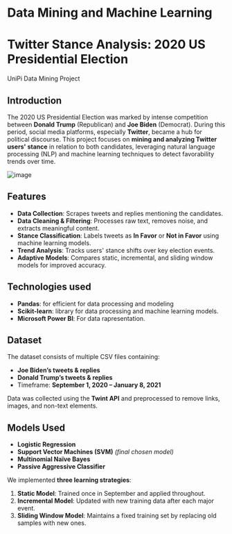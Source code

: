 # Data Mining and Machine Learning 
# Twitter Stance Analysis: 2020 US Presidential Election

UniPi Data Mining Project

## Introduction

The 2020 US Presidential Election was marked by intense competition between **Donald Trump** (Republican) and **Joe Biden** (Democrat). During this period, social media platforms, especially **Twitter**, became a hub for political discourse. This project focuses on **mining and analyzing Twitter users' stance** in relation to both candidates, leveraging natural language processing (NLP) and machine learning techniques to detect favorability trends over time.

![image](https://github.com/user-attachments/assets/c30b687c-00f6-4608-b17f-b9919c0bdd9e)

## Features

- **Data Collection**: Scrapes tweets and replies mentioning the candidates.
- **Data Cleaning & Filtering**: Processes raw text, removes noise, and extracts meaningful content.
- **Stance Classification**: Labels tweets as **In Favor** or **Not in Favor** using machine learning models.
- **Trend Analysis**: Tracks users' stance shifts over key election events.
- **Adaptive Models**: Compares static, incremental, and sliding window models for improved accuracy.

## Technologies used
- **Pandas**: for efficient for data processing and modeling
- **Scikit-learn**: library for data processing and machine learning models.
- **Microsoft Power BI**: For data rapresentation.

## Dataset

The dataset consists of multiple CSV files containing:
- **Joe Biden’s tweets & replies**
- **Donald Trump’s tweets & replies**
- Timeframe: **September 1, 2020 – January 8, 2021**

Data was collected using the **Twint API** and preprocessed to remove links, images, and non-text elements.

## Models Used

- **Logistic Regression**
- **Support Vector Machines (SVM)** *(final chosen model)*
- **Multinomial Naïve Bayes**
- **Passive Aggressive Classifier**

We implemented **three learning strategies**:
1. **Static Model**: Trained once in September and applied throughout.
2. **Incremental Model**: Updated with new training data after each major event.
3. **Sliding Window Model**: Maintains a fixed training set by replacing old samples with new ones.

